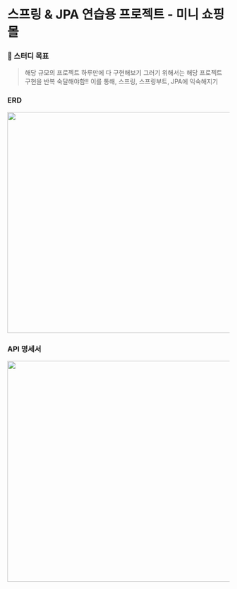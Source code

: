 # 스프링 & JPA 연습용 프로젝트 - 미니 쇼핑몰

### 📌 스터디 목표
> 해당 규모의 프로젝트 하루만에 다 구현해보기
> 그러기 위해서는 해당 프로젝트 구현을 반복 숙달해야함!!
> 이를 통해, 스프링, 스프링부트, JPA에 익숙해지기 

### ERD 

<img src="https://github.com/user-attachments/assets/bb1af29b-bd0b-4920-9cfe-49e8936f72a0" width="800" height="500"/>

### API 명세서 

<img src="https://github.com/user-attachments/assets/5b1e6c2d-682a-470c-839d-5331d4ab4139" width="800" height="500"/>



